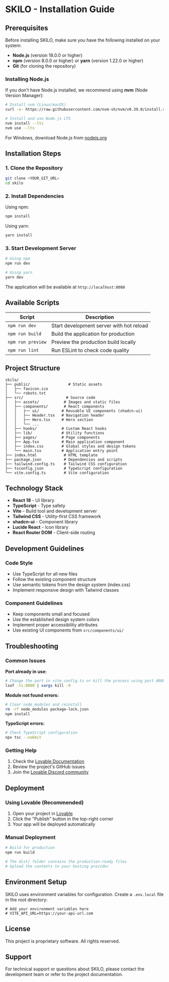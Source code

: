 # SKILO - Installation Guide

## Prerequisites

Before installing SKILO, make sure you have the following installed on your system:

- **Node.js** (version 18.0.0 or higher)
- **npm** (version 8.0.0 or higher) or **yarn** (version 1.22.0 or higher)
- **Git** (for cloning the repository)

### Installing Node.js

If you don't have Node.js installed, we recommend using **nvm** (Node Version Manager):

```bash
# Install nvm (Linux/macOS)
curl -o- https://raw.githubusercontent.com/nvm-sh/nvm/v0.39.0/install.sh | bash

# Install and use Node.js LTS
nvm install --lts
nvm use --lts
```

For Windows, download Node.js from [nodejs.org](https://nodejs.org/)

## Installation Steps

### 1. Clone the Repository

```bash
git clone <YOUR_GIT_URL>
cd skilo
```

### 2. Install Dependencies

Using npm:
```bash
npm install
```

Using yarn:
```bash
yarn install
```

### 3. Start Development Server

```bash
# Using npm
npm run dev

# Using yarn
yarn dev
```

The application will be available at `http://localhost:8080`

## Available Scripts

| Script | Description |
|--------|-------------|
| `npm run dev` | Start development server with hot reload |
| `npm run build` | Build the application for production |
| `npm run preview` | Preview the production build locally |
| `npm run lint` | Run ESLint to check code quality |

## Project Structure

```
skilo/
├── public/                 # Static assets
│   ├── favicon.ico
│   └── robots.txt
├── src/                   # Source code
│   ├── assets/           # Images and static files
│   ├── components/       # React components
│   │   ├── ui/          # Reusable UI components (shadcn-ui)
│   │   ├── Header.tsx   # Navigation header
│   │   ├── Hero.tsx     # Hero section
│   │   └── ...
│   ├── hooks/           # Custom React hooks
│   ├── lib/             # Utility functions
│   ├── pages/           # Page components
│   ├── App.tsx          # Main application component
│   ├── index.css        # Global styles and design tokens
│   └── main.tsx         # Application entry point
├── index.html            # HTML template
├── package.json          # Dependencies and scripts
├── tailwind.config.ts    # Tailwind CSS configuration
├── tsconfig.json         # TypeScript configuration
└── vite.config.ts        # Vite configuration
```

## Technology Stack

- **React 18** - UI library
- **TypeScript** - Type safety
- **Vite** - Build tool and development server
- **Tailwind CSS** - Utility-first CSS framework
- **shadcn-ui** - Component library
- **Lucide React** - Icon library
- **React Router DOM** - Client-side routing

## Development Guidelines

### Code Style
- Use TypeScript for all new files
- Follow the existing component structure
- Use semantic tokens from the design system (index.css)
- Implement responsive design with Tailwind classes

### Component Guidelines
- Keep components small and focused
- Use the established design system colors
- Implement proper accessibility attributes
- Use existing UI components from `src/components/ui/`

## Troubleshooting

### Common Issues

**Port already in use:**
```bash
# Change the port in vite.config.ts or kill the process using port 8080
lsof -ti:8080 | xargs kill -9
```

**Module not found errors:**
```bash
# Clear node_modules and reinstall
rm -rf node_modules package-lock.json
npm install
```

**TypeScript errors:**
```bash
# Check TypeScript configuration
npx tsc --noEmit
```

### Getting Help

1. Check the [Lovable Documentation](https://docs.lovable.dev/)
2. Review the project's GitHub issues
3. Join the [Lovable Discord community](https://discord.com/channels/1119885301872070706/1280461670979993613)

## Deployment

### Using Lovable (Recommended)
1. Open your project in [Lovable](https://lovable.dev)
2. Click the "Publish" button in the top-right corner
3. Your app will be deployed automatically

### Manual Deployment
```bash
# Build for production
npm run build

# The dist/ folder contains the production-ready files
# Upload the contents to your hosting provider
```

## Environment Setup

SKILO uses environment variables for configuration. Create a `.env.local` file in the root directory:

```env
# Add your environment variables here
# VITE_API_URL=https://your-api-url.com
```

## License

This project is proprietary software. All rights reserved.

## Support

For technical support or questions about SKILO, please contact the development team or refer to the project documentation.